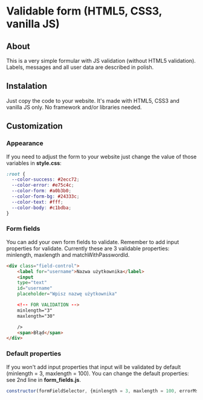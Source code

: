 # Validable form (HTML5, CSS3, vanilla JS)

## About
This is a very simple formular with JS validation (without HTML5 validation).
Labels, messages and all user data are described in polish.

## Instalation

Just copy the code to your website.
It's made with HTML5, CSS3 and vanilla JS only.
No framework and/or libraries needed.

## Customization

### Appearance

If you need to adjust the form to your website just change the value of those variables in **style.css**:

```CSS
:root {
  --color-success: #2ecc72;
  --color-error: #e75c4c;
  --color-form: #a0b3b0;
  --color-form-bg: #24333c;
  --color-text: #fff;
  --color-body: #c1bdba;
}
```

### Form fields

You can add your own form fields to validate. Remember to add input properties for validate.
Currently these are 3 validable properties: minlength, maxlength and matchWithPasswordId.

```HTML
<div class="field-control">
    <label for="username">Nazwa użytkownika</label>
    <input
    type="text"
    id="username"
    placeholder="Wpisz nazwę użytkownika"

    <!-- FOR VALIDATION -->
    minlength="3"
    maxlength="30"

    />
    <span>Błąd</span>
</div>
```
### Default properties

If you won't add input properties that input will be validated by default (minlength = 3, maxlength = 100).
You can change the default properties: see 2nd line in **form_fields.js**.

```JavaScript
constructor(formFieldSelector, {minlength = 3, maxlength = 100, errorMsgSelector, matchWithPasswordId})
```
